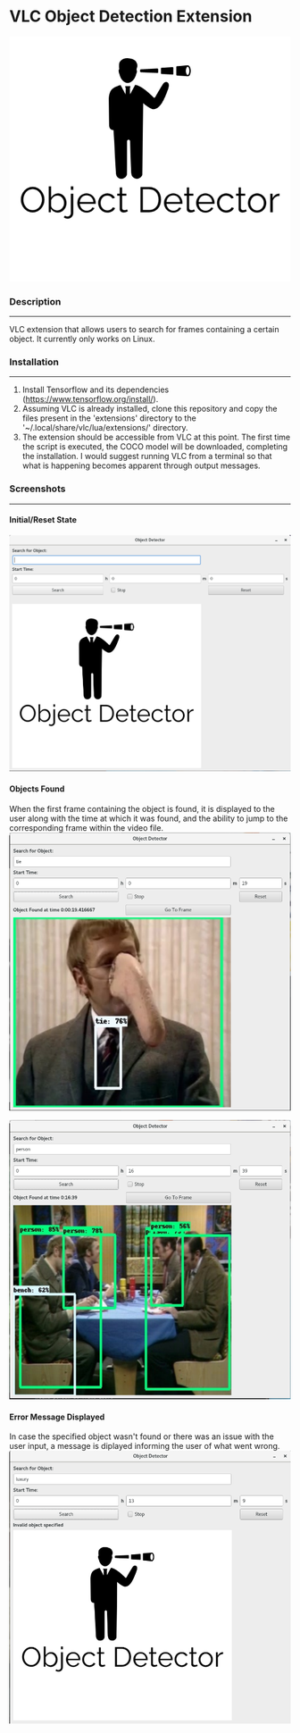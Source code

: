  # VLC Object Detection Extension
![alt text](https://github.com/KarlHajal/VLC-Object-Detection-Add-On/raw/master/extension/object_detector_data/logo.png "Logo")
 ### Description
 ***
 VLC extension that allows users to search for frames containing a certain object. 
 It currently only works on Linux.

### Installation
***
1. Install Tensorflow and its dependencies (https://www.tensorflow.org/install/).
2. Assuming VLC is already installed, clone this repository and copy the files present in the 'extensions' directory to the '~/.local/share/vlc/lua/extensions/' directory.
3. The extension should be accessible from VLC at this point. The first time the script is executed, the COCO model will be downloaded, completing the installation. 
I would suggest running VLC from a terminal so that what is happening becomes apparent through output messages.

### Screenshots
***

#### Initial/Reset State
![alt text](https://github.com/KarlHajal/VLC-Object-Detection-Add-On/raw/master/screenshots/initial_state.png "Initial State")

#### Objects Found
When the first frame containing the object is found, it is displayed to the user along with the time at which it was found, and the ability to jump to the corresponding frame within the video file.
![alt text](https://github.com/KarlHajal/VLC-Object-Detection-Add-On/raw/master/screenshots/object_found_1.png "Object Found 1")

![alt text](https://github.com/KarlHajal/VLC-Object-Detection-Add-On/raw/master/screenshots/object_found_2.png "Object Found 2")

#### Error Message Displayed
In case the specified object wasn't found or there was an issue with the user input, a message is diplayed informing the user of what went wrong.
![alt text](https://github.com/KarlHajal/VLC-Object-Detection-Add-On/raw/master/screenshots/error_message.png "Error Message")
